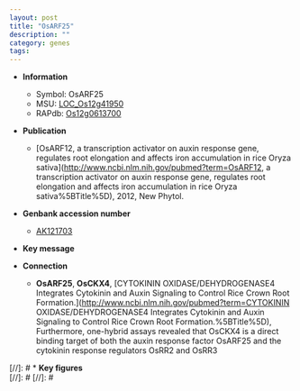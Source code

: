 ```yaml
---
layout: post
title: "OsARF25"
description: ""
category: genes
tags: 
---
```


* **Information**  
    + Symbol: OsARF25  
    + MSU: [LOC_Os12g41950](http://rice.plantbiology.msu.edu/cgi-bin/ORF_infopage.cgi?orf=LOC_Os12g41950)  
    + RAPdb: [Os12g0613700](http://rapdb.dna.affrc.go.jp/viewer/gbrowse_details/irgsp1?name=Os12g0613700)  

* **Publication**  
    + [OsARF12, a transcription activator on auxin response gene, regulates root elongation and affects iron accumulation in rice Oryza sativa](http://www.ncbi.nlm.nih.gov/pubmed?term=OsARF12, a transcription activator on auxin response gene, regulates root elongation and affects iron accumulation in rice Oryza sativa%5BTitle%5D), 2012, New Phytol.

* **Genbank accession number**  
    + [AK121703](http://www.ncbi.nlm.nih.gov/nuccore/AK121703)

* **Key message**  

* **Connection**  
    + __OsARF25__, __OsCKX4__, [CYTOKININ OXIDASE/DEHYDROGENASE4 Integrates Cytokinin and Auxin Signaling to Control Rice Crown Root Formation.](http://www.ncbi.nlm.nih.gov/pubmed?term=CYTOKININ OXIDASE/DEHYDROGENASE4 Integrates Cytokinin and Auxin Signaling to Control Rice Crown Root Formation.%5BTitle%5D), Furthermore, one-hybrid assays revealed that OsCKX4 is a direct binding target of both the auxin response factor OsARF25 and the cytokinin response regulators OsRR2 and OsRR3

[//]: # * **Key figures**  
[//]: # 
[//]: # 
